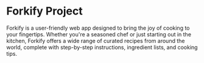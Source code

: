 # Forkify Project

Forkify is a user-friendly web app designed to bring the joy of cooking to your fingertips. Whether you're a seasoned chef or just starting out in the kitchen, Forkify offers a wide range of curated recipes from around the world, complete with step-by-step instructions, ingredient lists, and cooking tips.
